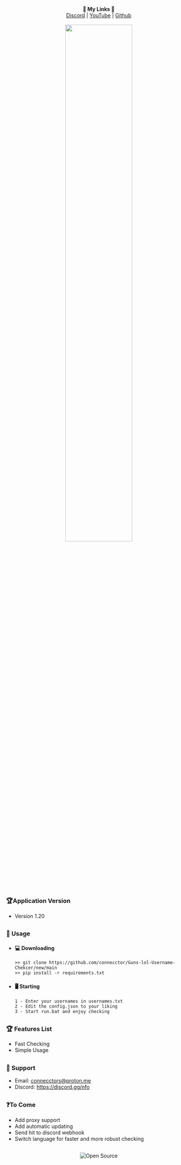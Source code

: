 <p align='center'>
  <b>🔗 My Links 🔗</b><br>  
  <a href="https://discord.gg/nfo">Discord</a> |
  <a href="https://www.youtube.com/@dottiidev">YouTube</a> |
  <a href="https://github.com/connecctor">Github</a><br><br>
  <img src="https://cdn.nfo.lol/ConnectorPFP.jpg" style="width: 60%">
</p>

##

### 🏆Application Version
- Version 1.20

##

### 🔨 Usage  
- #### 💻 Downloading
     ```
    >> git clone https://github.com/connecctor/Guns-lol-Username-Chekcer/new/main
    >> pip install -r requirements.txt
    ```
- #### 🖥️ Starting
      1 - Enter your usernames in usernames.txt
      2 - Edit the config.json to your liking
      3 - Start run.bat and enjoy checking

##  

### 🏆 Features List
- Fast Checking
- Simple Usage

##   

### 🧰 Support
- Email: <connecctors@proton.me>
- Discord: https://discord.gg/nfo

##

### ❓To Come

- Add proxy support
- Add automatic updating
- Send hit to discord webhook
- Switch language for faster and more robust checking

##

<p align="center">
  <img src="https://badges.frapsoft.com/os/v3/open-source.svg?v=103" alt="Open Source">
</p>
